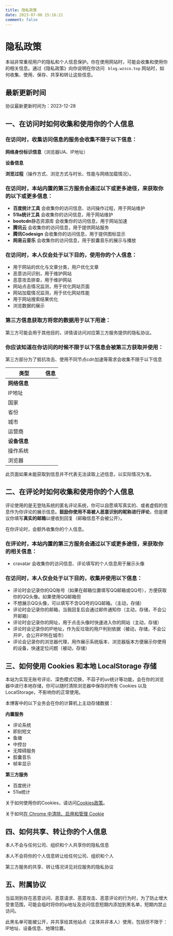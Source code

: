 ```yaml
---
title: 隐私政策
date: 2023-07-06 15:16:21
comment: false
---
```

# 隐私政策
本站非常重视用户的隐私和个人信息保护。你在使用网站时，可能会收集和使用你的相关信息。通过《隐私政策》向你说明在你访问 ` blog.wzsco.top` 网站时，如何收集、使用、保存、共享和转让这些信息。

## 最新更新时间
协议最新更新时间为：2023-12-28

## 一、在访问时如何收集和使用你的个人信息
### 在访问时，收集访问信息的服务会收集不限于以下信息：
**网络身份标识信息**（浏览器UA、IP地址）

**设备信息**

**浏览过程**（操作方式、浏览方式与时长、性能与网络加载情况）。

### 在访问时，本站内置的第三方服务会通过以下或更多途径，来获取你的以下或更多信息：

- **百度统计工具** 会收集你的访问信息、访问操作过程，用于网站维护
- **51la统计工具** 会收集你的访问信息，用于网站维护
- **bootcdn**静态资源库 会收集你的访问信息，用于网站加速
- **腾讯云** 会收集你的访问信息，用于提供网站服务
- **腾讯Codesign** 会收集你的访问信息，用于提供图标显示
- **网易云音乐** 会收集你的访问信息，用于胶囊音乐的展示与播放

### 在访问时，本人仅会处于以下目的，使用你的个人信息：
- 用于网站的优化与文章分类，用户优化文章
- 恶意访问识别，用于维护网站
- 恶意攻击排查，用于维护网站
- 网站点击情况监测，用于优化网站页面
- 网站加载情况监测，用于优化网站性能
- 用于网站搜索结果优化
- 浏览数据的展示

### 第三方信息获取方将您的数据用于以下用途：
第三方可能会用于其他目的，详情请访问对应第三方服务提供的隐私协议。

### 你应该知道在你访问的时候不限于以下信息会被第三方获取并使用：
第三方部分为了抵抗攻击、使用不同节点cdn加速等需求会收集不限于以下信息

<div class="table-wrap"><table>
  <thead>
<tr>
<th>类型<div style="width:100px"></div></th>
<th>信息</th>
</tr>
</thead>
<tbody>
   <tr>
      <td td="" colspan="2"><b>网络信息</b></td>
   </tr>
   <tr>
      <td>IP地址</td>
      <td><div id="userAgentIp"></div></td>
   </tr>
   <tr>
      <td>国家</td>
      <td><div id="userAgentCountry"></div></td>
   </tr>
   <tr>
      <td>省份</td>
      <td><div id="userAgentRegion"></div></td>
   </tr>
   <tr>
      <td>城市</td>
      <td><div id="userAgentCity"></div></td>
   </tr>
   <tr>
      <td>运营商</td>
      <td><div id="userAgentIsp"></div></td>
   </tr>
   <tr>
      <td td="" colspan="2"><b>设备信息</b></td>
   </tr>
   <tr>
    <td>操作系统</td>
      <td><div id="userAgentOS"></div></td>
    </tr>
    <tr>
      <td>浏览器</td>
      <td><div id="userAgentBrowser"></div></td>
    </tr>
   </tbody>
</table></div>
<div class="post-tips">
此页面如果未能获取到信息并不代表无法读取上述信息，以实际情况为准。
</div>
<script src="https://cdn.bootcdn.net/ajax/libs/UAParser.js/1.0.36/ua-parser.min.js"></script>

<script>
function getIpInfo(){
  var fetchUrl = "https://api.ooomn.com/api/ip";
  fetch(fetchUrl)
    .then(res => res.json())
    .then(json =>{
      var country = json.country || "未能获取到信息";
      var ip = json.ip || "未能获取到信息";
      var province = json.province || "未能获取到信息";
      var city = json.city || "未能获取到信息";
      var isp = json.isp || "未能获取到信息";

      document.getElementById("userAgentIp").innerHTML = ip;
      document.getElementById("userAgentCountry").innerHTML = country;
      document.getElementById("userAgentRegion").innerHTML = province;
      document.getElementById("userAgentCity").innerHTML = city;
      document.getElementById("userAgentIsp").innerHTML = isp;
      var parser = new UAParser();
      var result = parser.getResult();
      document.getElementById("userAgentOS").innerHTML = result.os.name + " " + result.os.version;
      document.getElementById("userAgentBrowser").innerHTML = result.browser.name + " " + result.browser.version;
    })
}

getIpInfo()
</script>

## 二、在评论时如何收集和使用你的个人信息
评论使用的是无登陆系统的匿名评论系统，你可以自愿填写真实的、或者虚假的信息作为你评论的展示信息。**鼓励你使用不易被人恶意识别的昵称进行评论**，但是建议你填写**真实的邮箱**以便收到回复（邮箱信息不会被公开）。

在你评论时，会额外收集你的个人信息。

### 在评论时，本站内置的第三方服务会通过以下或更多途径，来获取你的相关信息：
- cravatar 会收集你的访问信息、评论填写的个人信息用于展示头像

### 在访问时，本人仅会处于以下目的，收集并使用以下信息：
- 评论时会记录你的QQ账号（如果在邮箱位置填写QQ邮箱或QQ号），方便获取你的QQ头像。如果使用QQ邮箱但
- 不想展示QQ头像，可以填写不含QQ号的QQ邮箱。（主动，存储）
- 评论时会记录你的邮箱，当我回复后会通过邮件通知你（主动，存储，不会公开邮箱）
- 评论时会记录你的网址，用于点击头像时快速进入你的网站（主动，存储）
- 评论时会记录你的IP地址，作为反垃圾的用户判别依据（被动，存储，不会公开IP，会公开IP所在城市）
- 评论会记录你的浏览器代理，用作展示系统版本、浏览器版本方便展示你使用的设备，快速定位问题（被动，存储）

## 三、如何使用 Cookies 和本地 LocalStorage 存储
本站为实现无账号评论、深色模式切换，不蒜子的uv统计等功能，会在你的浏览器中进行本地存储，你可以随时清除浏览器中保存的所有 Cookies 以及 LocalStorage，不影响你的正常使用。

本博客中的以下业务会在你的计算机上主动存储数据：

**内置服务**

- 评论系统
- 即刻短文
- 鱼塘
- 中控台
- 无障碍服务
- 胶囊音乐
- 帧率显示

**第三方服务**

- 百度统计
- 51la统计

关于如何使用你的Cookies，请访问[Cookies政策](/cookies/.hexo-douban-item)。

关于如何[在 Chrome 中清除、启用和管理 Cookie](https://support.google.com/chrome/answer/95647?co=GENIE.Platform=Desktop&hl=zh-Hans)

## 四、如何共享、转让你的个人信息
本人不会与任何公司、组织和个人共享你的隐私信息

本人不会将你的个人信息转让给任何公司、组织和个人

第三方服务的共享、转让情况详见对应服务的隐私协议

## 五、附属协议
当监测到存在恶意访问、恶意请求、恶意攻击、恶意评论的行为时，为了防止增大受害范围，可能会临时将你的ip地址及访问信息短期内添加到黑名单，短期内禁止访问。

此黑名单可能被公开，并共享给其他站点（主体并非本人）使用，包括但不限于：IP地址、设备信息、地理位置。